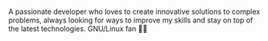 <!--
**Eliphaz-Bouye/Eliphaz-Bouye** is a ✨ _special_ ✨ repository because its `README.md` (this file) appears on your GitHub profile.

Here are some ideas to get you started:

- 🔭 I’m currently working on ...
- 🌱 I’m currently learning ...
- 👯 I’m looking to collaborate on ...
- 🤔 I’m looking for help with ...
- 💬 Ask me about ...
- 📫 How to reach me: ...
- 😄 Pronouns: ...
- ⚡ Fun fact: ...
-->
 A passionate developer who loves to create innovative solutions to complex problems, always looking for ways to improve my skills and stay on top of the latest technologies.
GNU/Linux fan 🦬🐧
